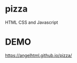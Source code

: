 # pizza
HTML CSS and Javascript
<h1>DEMO</h1>
<a href="https://angelhtml.github.io/pizza/">https://angelhtml.github.io/pizza/</a>
